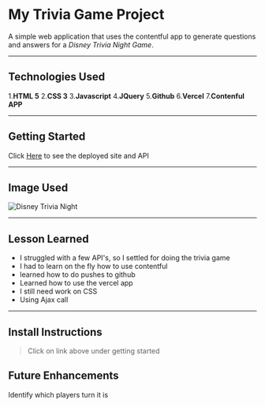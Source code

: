 # My Trivia Game Project

A simple web application that uses the contentful app to generate questions and answers for a _Disney Trivia Night Game_.

---
## Technologies Used

1.**HTML 5**
2.**CSS 3**
3.**Javascript**
4.**JQuery**
5.**Github**
6.**Vercel**
7.**Contenful APP**

---
## Getting Started

Click [Here](https://hcoleman512-github-io-git-master-hcoleman512.vercel.app/ "Trivia Project") to see the deployed site and API

---
## Image Used

![Disney Trivia Night](http://imgur.com/a/AhNGXSn)

---
## Lesson Learned

- I struggled with a few API's, so I settled for doing the trivia game
- I had to learn on the fly how to use contentful
- learned how to do pushes to github
- Learned how to use the vercel app
- I still need work on CSS
- Using Ajax call
---
## Install Instructions

>Click on link above under getting started

## Future Enhancements

Identify which players turn it is

